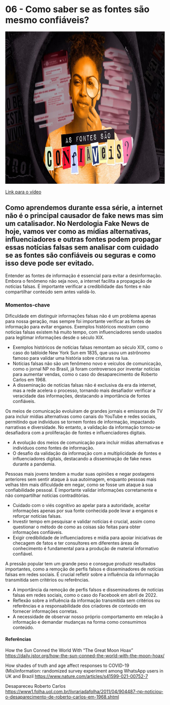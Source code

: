 # 06 - Como saber se as fontes são mesmo confiáveis?
<img src="../img/06.png/" width="854" height="480"/>

[Link para o vídeo](https://www.youtube.com/watch?v=I49bImxBRAE&list=PLyRcl7Q37-DWw10DNuAR1GaCfkPpO1ndY&index=5&ab_channel=Nerdologia)


## Como aprendemos durante essa série, a internet não é o principal causador de fake news mas sim um catalisador. No Nerdologia Fake News de hoje, vamos ver como as mídias alternativas, influenciadores e outras fontes podem propagar essas notícias falsas sem analisar com cuidado se as fontes são confiáveis ou seguras e como isso deve pode ser evitado. 

Entender as fontes de informação é essencial para evitar a desinformação. Embora o fenômeno não seja novo, a internet facilita a propagação de notícias falsas. É importante verificar a credibilidade das fontes e não compartilhar conteúdo sem antes validá-lo.

### Momentos-chave
Dificuldade em distinguir informações falsas não é um problema apenas para nossa geração, mas sempre foi importante verificar as fontes de informação para evitar enganos. Exemplos históricos mostram como notícias falsas existem há muito tempo, com influenciadores sendo usados para legitimar informações desde o século XIX.
- Exemplos históricos de notícias falsas remontam ao século XIX, como o caso do tabloide New York Sun em 1835, que usou um astrônomo famoso para validar uma história sobre criaturas na lua.
- Notícias falsas não são um fenômeno novo e veículos de comunicação, como o jornal NP no Brasil, já foram controversos por inventar notícias para aumentar vendas, como o caso do desaparecimento de Roberto Carlos em 1968.
- A disseminação de notícias falsas não é exclusiva da era da internet, mas a rede acelera o processo, tornando mais desafiador verificar a veracidade das informações, destacando a importância de fontes confiáveis.

Os meios de comunicação evoluíram de grandes jornais e emissoras de TV para incluir mídias alternativas como canais do YouTube e redes sociais, permitindo que indivíduos se tornem fontes de informação, impactando narrativas e diversidade. No entanto, a validação da informação tornou-se desafiadora com a proliferação de fontes e influenciadores digitais.
- A evolução dos meios de comunicação para incluir mídias alternativas e indivíduos como fontes de informação.
- O desafio da validação da informação com a multiplicidade de fontes e influenciadores digitais, destacando a disseminação de fake news durante a pandemia.

Pessoas mais jovens tendem a mudar suas opiniões e negar postagens anteriores sem sentir ataque à sua autoimagem, enquanto pessoas mais velhas têm mais dificuldade em negar, como se fosse um ataque à sua confiabilidade pessoal. É importante validar informações corretamente e não compartilhar notícias contraditórias.
- Cuidado com o viés cognitivo ao apelar para a autoridade, aceitar informações apenas por sua fonte conhecida pode levar a enganos e reforçar notícias falsas.
- Investir tempo em pesquisar e validar notícias é crucial, assim como questionar o método de como as coisas são feitas para obter informações confiáveis.
- Exigir credibilidade de influenciadores e mídia para apoiar iniciativas de checagem de fatos e ter consultores em diferentes áreas de conhecimento é fundamental para a produção de material informativo confiável.

A pressão popular tem um grande peso e consegue produzir resultados importantes, como a remoção de perfis falsos e disseminadores de notícias falsas em redes sociais. É crucial refletir sobre a influência da informação transmitida sem critérios ou referências.
- A importância da remoção de perfis falsos e disseminadores de notícias falsas em redes sociais, como o caso do Facebook em abril de 2022.
- Reflexão sobre a influência da informação transmitida sem critérios ou referências e a responsabilidade dos criadores de conteúdo em fornecer informações corretas.
- A necessidade de observar nosso próprio comportamento em relação à informação e demandar mudanças na forma como consumimos conteúdo.

#### Referências
How the Sun Conned the World With “The Great Moon Hoax”
https://daily.jstor.org/how-the-sun-conned-the-world-with-the-moon-hoax/
 
How shades of truth and age affect responses to COVID-19 (Mis)information: randomized survey experiment among WhatsApp users in UK and Brazil
https://www.nature.com/articles/s41599-021-00752-7
 
Desapareceu Roberto Carlos
https://www1.folha.uol.com.br/livrariadafolha/2011/04/904487-np-noticiou-o-desaparecimento-de-roberto-carlos-em-1968.shtml
